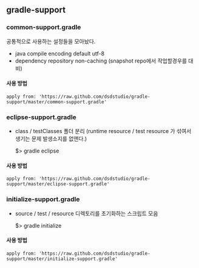## gradle-support

### common-support.gradle
공통적으로 사용하는 설정들을 모아놨다. 

- java compile encoding default utf-8
- dependency repository non-caching (snapshot repo에서 작업할경우를 대비)

#### 사용 방법 

    apply from: 'https://raw.github.com/dsdstudio/gradle-support/master/common-support.gradle'


### eclipse-support.gradle

- class / testClasses 폴더 분리 (runtime resource / test resource 가 섞여서 생기는 문제 발생소지를 없앤다.)


    $> gradle eclipse

#### 사용 방법 

    apply from: 'https://raw.github.com/dsdstudio/gradle-support/master/eclipse-support.gradle'


### initialize-support.gradle 

- source / test / resource 디렉토리를 초기화하는 스크립트 모음 

    $> gradle initialize

#### 사용 방법 

    apply from: 'https://raw.github.com/dsdstudio/gradle-support/master/initialize-support.gradle'


